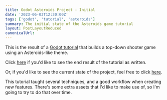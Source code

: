 ```yaml
---
title: Godot Asteroids Project - Initial
date: '2023-06-03T12:30:00Z'
tags: ['godot', 'tutorial', 'asteroids']
summary: The initial state of the Asteroids game tutorial
layout: PostLayoutReduced
canonicalUrl:
---
```


This is the result of a [Godot tutorial](https://www.codingkaiju.com/tutorials/space-asteroid-arcade-shooter/)
that builds a top-down shooter game using an Asteroids-like theme.

Click [here](/static/games/asteroids-initial/space-asteroid.html) if you'd like to see the end result of the tutorial
as written.

Or, if you'd like to see the current state of the project, feel free to click
[here](/blog/godot-asteroids-project-current).

This tutorial taught several techniques, and a good workflow when creating new features. There's some extra assets that
I'd like to make use of, so I'm going to try to do that over time.

